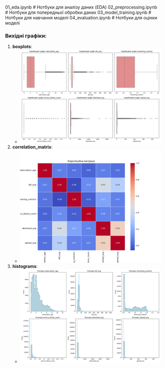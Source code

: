 
01_eda.ipynb        # Нотбуки для аналізу даних (EDA)
02_preprocessing.ipynb # Нотбуки для попередньої обробки даних
03_model_training.ipynb # Нотбуки для навчання моделі
04_evaluation.ipynb  # Нотбуки для оцінки моделі


### Вихідні графіки:
1. **boxplots**:
   - ![boxplots](results/visualizations/boxplots.png)
2. **correlation_matrix**:
   - ![correlation_matrix](results/visualizations/correlation_matrix.png)
3. **histograms**:
   - ![results/visualizations/histograms.png](results/visualizations/histograms.png)
